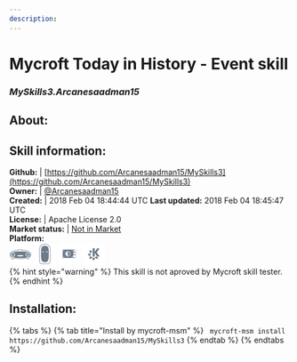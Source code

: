 ```yaml
---    
description:   
---    
```

# Mycroft Today in History - Event skill  
### _MySkills3.Arcanesaadman15_  
## About:  


## Skill information:  
**Github:** | [https://github.com/Arcanesaadman15/MySkills3](https://github.com/Arcanesaadman15/MySkills3)  
**Owner:** | [@Arcanesaadman15](https://github.com/Arcanesaadman15)  
**Created:** | 2018 Feb 04 18:44:44 UTC  **Last updated:** 2018 Feb 04 18:45:47 UTC  
**License:** | Apache License 2.0  
**Market status:** | [Not in Market](https://market.mycroft.ai/skill/)  
**Platform:**  
 ![](../.gitbook/assets/mark-1-icon.png)  ![](../.gitbook/assets/mark-2-icon.png)  ![](../.gitbook/assets/picroft-icon.png)  ![](../.gitbook/assets/kde.png)   
{% hint style="warning" %}
This skill is not aproved by Mycroft skill tester.
{% endhint %}
    
## Installation:  
{% tabs %}
{% tab title="Install by mycroft-msm" %}
``` mycroft-msm install https://github.com/Arcanesaadman15/MySkills3```
{% endtab %}
  {% endtabs %}
  